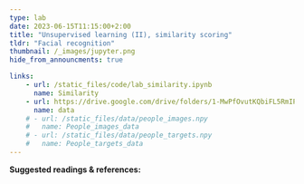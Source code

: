```yaml
---
type: lab
date: 2023-06-15T11:15:00+2:00
title: "Unsupervised learning (II), similarity scoring"
tldr: "Facial recognition"
thumbnail: /_images/jupyter.png
hide_from_announcments: true

links: 
    - url: /static_files/code/lab_similarity.ipynb
      name: Similarity
    - url: https://drive.google.com/drive/folders/1-MwPfOvutKQbiFL5RmIPsTeLKh0T3r54?usp=sharing
      name: data
    # - url: /static_files/data/people_images.npy
    #   name: People_images_data
    # - url: /static_files/data/people_targets.npy
    #   name: People_targets_data
---
```

**Suggested readings & references:**
